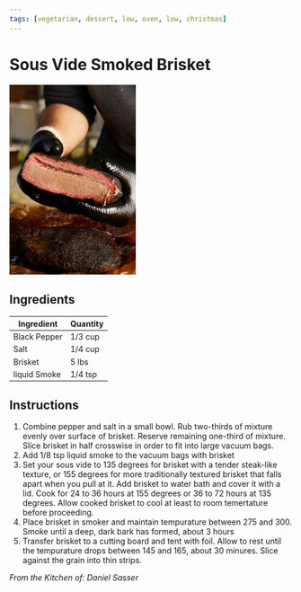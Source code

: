 ```yaml
---
tags: [vegetarian, dessert, low, oven, low, christmas]
---
```


# Sous Vide Smoked Brisket

![Recipe Image](../../public/assets/smoked_brisket.jpg)

## Ingredients

| Ingredient | Quantity |
|------------|----------|
| Black Pepper | 1/3 cup |
| Salt | 1/4 cup |
| Brisket | 5 lbs |
| liquid Smoke | 1/4 tsp|



## Instructions

1. Combine pepper and salt in a small bowl. Rub two-thirds of mixture evenly over surface of brisket. Reserve remaining one-third of mixture. Slice brisket in half crosswise in order to fit into large vacuum bags.
2. Add 1/8 tsp liquid smoke to the vacuum bags with brisket
2. Set your sous vide to 135 degrees for brisket with a tender steak-like texture, or 155 degrees for more traditionally textured brisket that falls apart when you pull at it. Add brisket to water bath and cover it with a lid. Cook for 24 to 36 hours at 155 degrees or 36 to 72 hours at 135 degrees.  Allow cooked brisket to cool at least to room temertature before proceeding.
3. Place brisket in smoker and maintain tempurature between 275 and 300. Smoke until a deep, dark bark has formed, about 3 hours
4. Transfer brisket to a cutting board and tent with foil. Allow to rest until the tempurature drops between 145 and 165, about 30 minures. Slice against the grain into thin strips.

*From the Kitchen of: Daniel Sasser*



